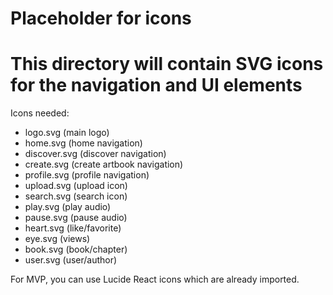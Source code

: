 # Placeholder for icons
# This directory will contain SVG icons for the navigation and UI elements

Icons needed:
- logo.svg (main logo)
- home.svg (home navigation)
- discover.svg (discover navigation)  
- create.svg (create artbook navigation)
- profile.svg (profile navigation)
- upload.svg (upload icon)
- search.svg (search icon)
- play.svg (play audio)
- pause.svg (pause audio)
- heart.svg (like/favorite)
- eye.svg (views)
- book.svg (book/chapter)
- user.svg (user/author)

For MVP, you can use Lucide React icons which are already imported.